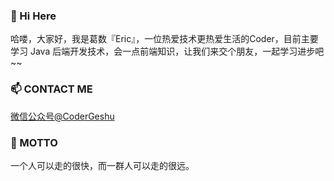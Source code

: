 ### 👋 Hi Here

<!--
**CoderGeshu/CoderGeshu** is a ✨ _special_ ✨ repository because its `README.md` (this file) appears on your GitHub profile.

Here are some ideas to get you started:

- 🔭 I’m currently working on ...
- 🌱 I’m currently learning ...
- 👯 I’m looking to collaborate on ...
- 🤔 I’m looking for help with ...
- 💬 Ask me about ...
- 📫 How to reach me: ...
- 😄 Pronouns: ...
- ⚡ Fun fact: ...
-->
哈喽，大家好，我是葛数『Eric』，一位热爱技术更热爱生活的Coder，目前主要学习 Java 后端开发技术，会一点前端知识，让我们来交个朋友，一起学习进步吧~~

### 📫 CONTACT ME

[微信公众号@CoderGeshu](https://mp.weixin.qq.com/s/IziWp01QgxlSUUuICP6_FQ)

### 🔭 MOTTO

一个人可以走的很快，而一群人可以走的很远。
